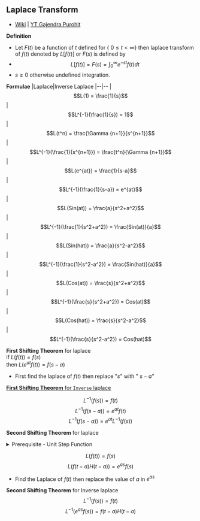 ## Laplace Transform

- [Wiki](https://en.wikipedia.org/wiki/Laplace_transform#Formal_definition) | [YT Gajendra Purohit](https://youtu.be/EDVJotmT584)

**Definition**
- Let $F(t)$ be a function of $t$ defined for { $0 \leqslant t < \infty$} then laplace transform of $f(t)$ denoted by $L[f(t)]$ or $F(s)$ is defined by 
- $$L[f(t)] = F(s) = \int_0^\infty e^{-st} f(t) dt $$
- $s \geqslant 0$ otherwise undefined integration.  

**Formulae**
|Laplace|Inverse Laplace
|--|--
|$$L(1) = \frac{1}{s}$$|$$L^{-1}(\frac{1}{s}) = 1$$
|$$L(t^n) = \frac{\Gamma {n+1}}{s^{n+1}}$$|$$L^{-1}(\frac{1}{s^{n+1}}) = \frac{t^n}{\Gamma {n+1}}$$
|$$L(e^{at}) = \frac{1}{s-a}$$ | $$L^{-1}(\frac{1}{s-a}) = e^{at}$$
|$$L(Sin(at)) = \frac{a}{s^2+a^2}$$ |$$L^{-1}(\frac{1}{s^2+a^2}) = \frac{Sin(at)}{a}$$
|$$L(Sin(hat)) = \frac{a}{s^2-a^2}$$ |$$L^{-1}(\frac{1}{s^2-a^2}) = \frac{Sin(hat)}{a}$$
|$$L(Cos(at)) = \frac{s}{s^2+a^2}$$ |$$L^{-1}(\frac{s}{s^2+a^2}) = Cos(at)$$
|$$L(Cos(hat)) = \frac{s}{s^2-a^2}$$ |$$L^{-1}(\frac{s}{s^2-a^2}) = Cos(hat)$$


**First Shifting Theorem** for laplace  
if $L(f(t)) = f(s)$  
then $L(e^{at}f(t)) = f(s-a)$
- First find the laplace of $f(t)$ then replace  "$s$" with " $s-a$"

[**First Shifting Theorem** for `Inverse` laplace](https://piped.kavin.rocks/watch?v=f7IQqZ9zBiY&t=300)

$$L^{-1}(f(s)) = f(t)$$
$$L^{-1}(f(s-a)) = e^{at}f(t)$$
$$L^{-1}(f(s-a)) = e^{at} L^{-1}(f(s))$$

**Second Shifting Theorem** for laplace
<!-- # A collapsible section with markdown -->
<details>
  <summary> Prerequisite - Unit Step Function</summary>
  
  $$H(t-a) =  \left\{
\begin{array}{ll}
      1 & t\geqslant a \\
    
      0 & t < a \\
\end{array} 
\right.  $$
</details>

$$L(f(t)) = f(s)$$
$$L(f(t-a)H(t-a)) = e^{as} f(s)$$

- Find the Laplace of $f(t)$ then replace the value of $a$ in $e^{as}$

**Second Shifting Theorem** for Inverse laplace
$$L^{-1}(f(s)) = f(t)$$
$$L^{-1}(e^{as}f(s)) = f(t-a) H(t-a)$$










